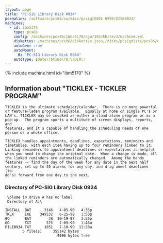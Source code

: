 ```yaml
---
layout: page
title: "PC-SIG Library Disk #934"
permalink: /software/pcx86/sw/misc/pcsig/0001-0999/DISK0934/
machines:
  - id: ibm5170
    type: pcx86
    config: /machines/pcx86/ibm/5170/cga/1024kb/rev3/machine.xml
    diskettes: /machines/pcx86/diskettes.json,/disks/pcsigdisks/pcx86/diskettes.json
    autoGen: true
    autoMount:
      B: "PC-SIG Library Disk 0934"
    autoType: $date\r$time\rB:\rDIR\r
---
```


{% include machine.html id="ibm5170" %}

## Information about "TICKLEX - TICKLER PROGRAM"

    TICKLEX is the ultimate scheduler/calendar.  There is no more powerful
    or feature-laden program available.  Equally at home on single PC's or
    LAN's, TICKLEX may be invoked as either a stand-alone program or as a
    pop-up.  The program sports a multitude of screen displays, reports, and
    features, and it's capable of handling the scheduling needs of one
    person or a whole office.
    
    TICKLEX handles appointments, deadlines, expectations, reminders and
    timetables, with each item having up to four reminders linked to it.
    Linking reminders to appointment deadlines or expectations is helpful
    when you need to change the original date.  When a change is made, all
    the linked reminders are automatically changed.  Among the handy
    features -- find the day of the week for any date in the next half
    century, set up to 20 alarms for any day, and drag unmet deadlines (to-
    do's) forward from one day to the next.

### Directory of PC-SIG Library Disk 0934

     Volume in drive A has no label
     Directory of A:\

    INSTALL  BAT      3146   4-05-90   4:36p
    TKLX     EXE    349532   6-25-90   1:50p
    GO       BAT        38  10-19-87   3:56p
    GO       TXT       575   7-09-90   1:48a
    FILE0934 TXT      1851   7-10-90  11:28a
            5 file(s)     355142 bytes
                            4096 bytes free
